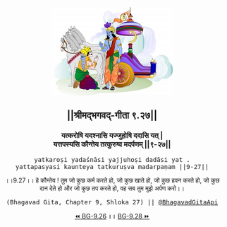 <center><img src="../../asset/BG.png" alt="#API #bhagavadgitaapi #slok #nodejs #js #api #gitaapi #krishna #hinduism #vedic #ISKCON #shreemadbhagavadgita #technology"/>
<h2>||श्रीमद्‍भगवद्‍-गीता ९.२७||</h2>
<h3>यत्करोषि यदश्नासि यज्जुहोषि ददासि यत् |<br/>यत्तपस्यसि कौन्तेय तत्कुरुष्व मदर्पणम् ||९-२७||</h3>
<pre>yatkaroṣi yadaśnāsi yajjuhoṣi dadāsi yat .<br/>yattapasyasi kaunteya tatkuruṣva madarpaṇam ||9-27||</pre>
<p>।।9.27।। हे कौन्तेय ! तुम जो कुछ कर्म करते हो, जो कुछ खाते हो, जो कुछ हवन करते हो, जो कुछ दान देते हो और जो कुछ तप करते हो, वह सब तुम मुझे अर्पण करो।।</p>
<pre>(Bhagavad Gita, Chapter 9, Shloka 27) || <a href="https://twitter.com/bhagavadgitaapi">@BhagavadGitaApi</a></pre><a href="../../9/26">⏪  BG-9.26</a><b>        ।।        </b><a href="../../9/28">BG-9.28  ⏩</a></center></center>